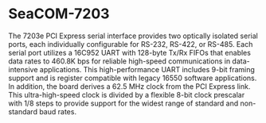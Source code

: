 # SeaCOM-7203
The 7203e PCI Express serial interface provides two optically isolated serial ports, each individually configurable for RS-232, RS-422, or RS-485. Each serial port utilizes a 16C952 UART with 128-byte Tx/Rx FIFOs that enables data rates to 460.8K bps for reliable high-speed communications in data-intensive applications. This high-performance UART includes 9-bit framing support and is register compatible with legacy 16550 software applications. 
In addition, the board derives a 62.5 MHz clock from the PCI Express link. 
This ultra-high-speed clock is divided by a flexible 8-bit clock prescalar with 1/8 steps to provide support for the widest range of standard and non-standard baud rates.
